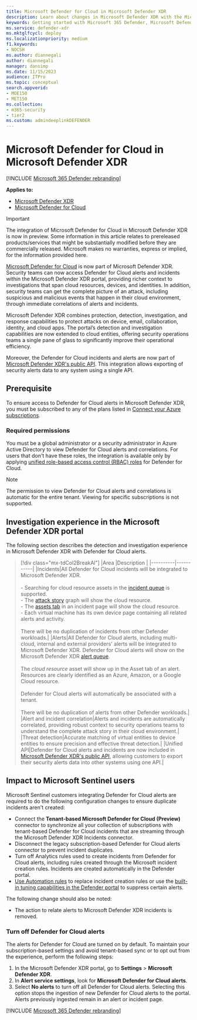```yaml
---
title: Microsoft Defender for Cloud in Microsoft Defender XDR
description: Learn about changes in Microsoft Defender XDR with the Microsoft Defender for Cloud integration.
keywords: Getting started with Microsoft 365 Defender, Microsoft Defender for Cloud
ms.service: defender-xdr
ms.mktglfcycl: deploy
ms.localizationpriority: medium
f1.keywords:
- NOCSH
ms.author: diannegali
author: diannegali
manager: dansimp
ms.date: 11/15/2023
audience: ITPro
ms.topic: conceptual
search.appverid: 
- MOE150
- MET150
ms.collection: 
- m365-security 
- tier2
ms.custom: admindeeplinkDEFENDER
---
```


# Microsoft Defender for Cloud in Microsoft Defender XDR

[!INCLUDE [Microsoft 365 Defender rebranding](../includes/microsoft-defender.md)]

**Applies to:**

- [Microsoft Defender XDR](microsoft-365-defender.md)
- [Microsoft Defender for Cloud](/defender-for-cloud/)

> [!IMPORTANT]
> The integration of Microsoft Defender for Cloud in Microsoft Defender XDR is now in preview. Some information in this article relates to prereleased products/services that might be substantially modified before they are commercially released. Microsoft makes no warranties, express or implied, for the information provided here.

[Microsoft Defender for Cloud](/azure/defender-for-cloud/defender-for-cloud-introduction) is now part of Microsoft Defender XDR. Security teams can now access Defender for Cloud alerts and incidents within the Microsoft Defender XDR portal, providing richer context to investigations that span cloud resources, devices, and identities. In addition, security teams can get the complete picture of an attack, including suspicious and malicious events that happen in their cloud environment, through immediate correlations of alerts and incidents.

Microsoft Defender XDR combines protection, detection, investigation, and response capabilities to protect attacks on device, email, collaboration, identity, and cloud apps. The portal’s detection and investigation capabilities are now extended to cloud entities, offering security operations teams a single pane of glass to significantly improve their operational efficiency.

Moreover, the Defender for Cloud incidents and alerts are now part of [Microsoft Defender XDR's public API](api-overview.md). This integration allows exporting of security alerts data to any system using a single API.

## Prerequisite

To ensure access to Defender for Cloud alerts in Microsoft Defender XDR, you must be subscribed to any of the plans listed in [Connect your Azure subscriptions](/defender-for-cloud/connect-azure-subscription/).

### Required permissions

You must be a global administrator or a security administrator in Azure Active Directory to view Defender for Cloud alerts and correlations. For users that don't have these roles, the integration is available only by applying [unified role-based access control (RBAC) roles](manage-rbac.md) for Defender for Cloud.

> [!NOTE]
> The permission to view Defender for Cloud alerts and correlations is automatic for the entire tenant. Viewing for specific subscriptions is not supported.

## Investigation experience in the Microsoft Defender XDR portal

The following section describes the detection and investigation experience in Microsoft Defender XDR with Defender for Cloud alerts.

> [!div class="mx-tdCol2BreakAl"]
> |Area   |Description   |
> |----------|-----------|
> |Incidents|All Defender for Cloud incidents will be integrated to Microsoft Defender XDR.</br></br> - Searching for cloud resource assets in the [incident queue](incident-queue.md) is supported.</br> - The [attack story](investigate-incidents.md#attack-story) graph will show the cloud resource.</br> - The [assets tab](investigate-incidents.md#assets) in an incident page will show the cloud resource.</br> - Each virtual machine has its own device page containing all related alerts and activity.</br></br> There will be no duplication of incidents from other Defender workloads.|
> |Alerts|All Defender for Cloud alerts, including multi-cloud, internal and external providers' alerts will be integrated to Microsoft Defender XDR. Defender for Cloud alerts will show on the Microsoft Defender XDR [alert queue](/defender-endpoint/alerts-queue-endpoint-detection-response/).</br></br> The *cloud resource* asset will show up in the Asset tab of an alert. Resources are clearly identified as an Azure, Amazon, or a Google Cloud resource.</br></br>Defender for Cloud alerts will automatically be associated with a tenant.</br></br>There will be no duplication of alerts from other Defender workloads.|
> |Alert and incident correlation|Alerts and incidents are automatically correlated, providing robust context to security operations teams to understand the complete attack story in their cloud environment.|
> |Threat detection|Accurate matching of virtual entities to device entities to ensure precision and effective threat detection.|
> |Unified API|Defender for Cloud alerts and incidents are now included in [Microsoft Defender XDR's public API](api-overview.md), allowing customers to export their security alerts data into other systems using one API.|

## Impact to Microsoft Sentinel users

Microsoft Sentinel customers integrating Defender for Cloud alerts are required to do the following configuration changes to ensure duplicate incidents aren't created:

- Connect the **Tenant-based Microsoft Defender for Cloud (Preview)** connector to synchronize all your collection of subscriptions with tenant-based Defender for Cloud incidents that are streaming through the Microsoft Defender XDR Incidents connector.
- Disconnect the legacy subscription-based Defender for Cloud alerts connector to prevent incident duplicates.
- Turn off Analytics rules used to create incidents from Defender for Cloud alerts, including rules created through the Microsoft incident creation rules. Incidents are created automatically in the Defender portal.
- [Use Automation rules](/sentinel/create-tasks-automation-rule/) to replace incident creation rules or use the [built-in tuning capabilities in the Defender portal](investigate-alerts.md#tune-an-alert) to suppress certain alerts.

The following change should also be noted:

- The action to relate alerts to Microsoft Defender XDR incidents is removed.

### Turn off Defender for Cloud alerts

The alerts for Defender for Cloud are turned on by default. To maintain your subscription-based settings and avoid tenant-based sync or to opt out from the experience, perform the following steps:

1. In the Microsoft Defender XDR portal, go to **Settings** > **Microsoft Defender XDR**.
2. In **Alert service settings**, look for **Microsoft Defender for Cloud alerts**.
3. Select **No alerts** to turn off all Defender for Cloud alerts. Selecting this option stops the ingestion of new Defender for Cloud alerts to the portal. Alerts previously ingested remain in an alert or incident page.

[!INCLUDE [Microsoft 365 Defender rebranding](../../includes/defender-m3d-techcommunity.md)]
